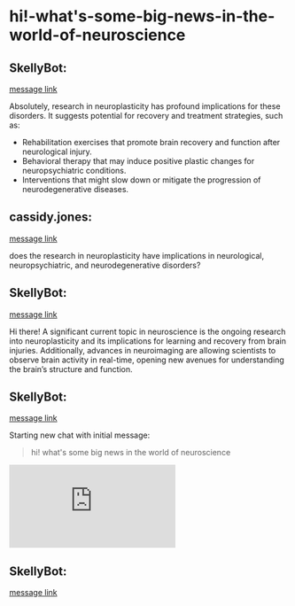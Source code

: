 # hi!-what's-some-big-news-in-the-world-of-neuroscience

## **SkellyBot**:

 [message link](https://discord.com/channels/1194766712680222800/1211867749744377926/1211868094990131200) 

 Absolutely, research in neuroplasticity has profound implications for these disorders. It suggests potential for recovery and treatment strategies, such as:

- Rehabilitation exercises that promote brain recovery and function after neurological injury.
- Behavioral therapy that may induce positive plastic changes for neuropsychiatric conditions.
- Interventions that might slow down or mitigate the progression of neurodegenerative diseases.

## **cassidy.jones**:

 [message link](https://discord.com/channels/1194766712680222800/1211867749744377926/1211868093148565564) 

 does the research in neuroplasticity have implications in neurological, neuropsychiatric, and neurodegenerative disorders?

## **SkellyBot**:

 [message link](https://discord.com/channels/1194766712680222800/1211867749744377926/1211867759395471430) 

 Hi there! A significant current topic in neuroscience is the ongoing research into neuroplasticity and its implications for learning and recovery from brain injuries. Additionally, advances in neuroimaging are allowing scientists to observe brain activity in real-time, opening new avenues for understanding the brain’s structure and function.

## **SkellyBot**:

 [message link](https://discord.com/channels/1194766712680222800/1211867749744377926/1211867752718143588) 

 Starting new chat with initial message:

> hi! what's some big news in the world of neuroscience

![chat-1211867749744377926.json](https://cdn.discordapp.com/attachments/1211867749744377926/1216395804080865340/chat-1211867749744377926.json?ex=6612b0df&is=66003bdf&hm=8feb78cb389e1f1d4e300d56e256f11662f92c5657b9859e4291655252d959b6&)

## **SkellyBot**:

 [message link](https://discord.com/channels/1194766712680222800/1211867749744377926/1211867750461345863) 

 

